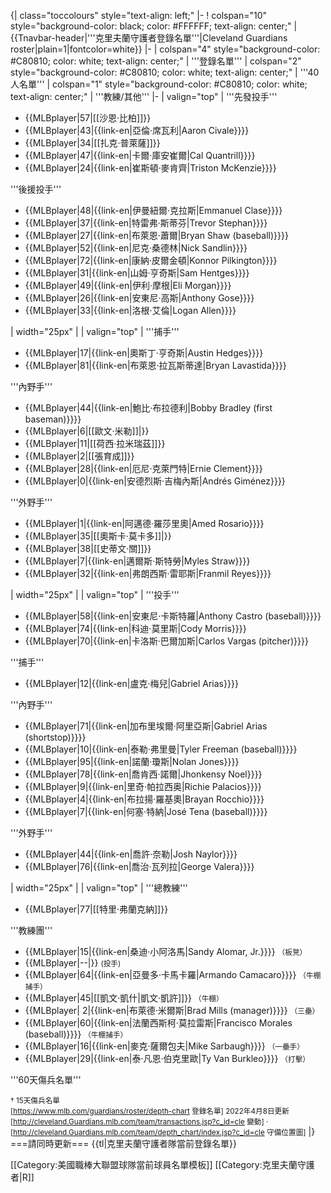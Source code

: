 {| class="toccolours" style="text-align: left;"
|-
! colspan="10" style="background-color: black; color: #FFFFFF; text-align: center;" | {{Tnavbar-header|'''克里夫蘭守護者登錄名單'''|Cleveland Guardians roster|plain=1|fontcolor=white}}
|-
| colspan="4" style="background-color: #C80810; color: white; text-align: center;" | '''登錄名單'''
| colspan="2" style="background-color: #C80810; color: white; text-align: center;" | '''40人名單'''
| colspan="1" style="background-color: #C80810; color: white; text-align: center;" | '''教練/其他'''
|-
| valign="top" | '''先發投手'''
* {{MLBplayer|57|[[沙恩·比柏]]}}
* {{MLBplayer|43|{{link-en|亞倫·席瓦利|Aaron Civale}}}}
* {{MLBplayer|34|[[扎克·普萊薩]]}}
* {{MLBplayer|47|{{link-en|卡爾·庫安崔爾|Cal Quantrill}}}}
* {{MLBplayer|24|{{link-en|崔斯頓·麥肯齊|Triston McKenzie}}}}

'''後援投手'''
* {{MLBplayer|48|{{link-en|伊曼紐爾·克拉斯|Emmanuel Clase}}}}
* {{MLBplayer|37|{{link-en|特雷弗·斯蒂芬|Trevor Stephan}}}}
* {{MLBplayer|27|{{link-en|布萊恩·蕭爾|Bryan Shaw (baseball)}}}}
* {{MLBplayer|52|{{link-en|尼克·桑德林|Nick Sandlin}}}}
* {{MLBplayer|72|{{link-en|康納·皮爾金頓|Konnor Pilkington}}}}
* {{MLBplayer|31|{{link-en|山姆·亨奇斯|Sam Hentges}}}}
* {{MLBplayer|49|{{link-en|伊利·摩根|Eli Morgan}}}}
* {{MLBplayer|26|{{link-en|安東尼·高斯|Anthony Gose}}}}
* {{MLBplayer|33|{{link-en|洛根·艾倫|Logan Allen}}}}

| width="25px" | 
| valign="top" | '''捕手'''
* {{MLBplayer|17|{{link-en|奧斯丁·亨奇斯|Austin Hedges}}}}
* {{MLBplayer|81|{{link-en|布萊恩·拉瓦斯蒂達|Bryan Lavastida}}}}

'''內野手'''
* {{MLBplayer|44|{{link-en|鮑比·布拉德利|Bobby Bradley (first baseman)}}}}
* {{MLBplayer|6|[[歐文·米勒]]|}}
* {{MLBplayer|11|[[荷西·拉米瑞茲]]}}
* {{MLBplayer|2|[[張育成]]}}
* {{MLBplayer|28|{{link-en|厄尼·克萊門特|Ernie Clement}}}}
* {{MLBplayer|0|{{link-en|安德烈斯·吉梅內斯|Andrés Giménez}}}}

'''外野手'''
* {{MLBplayer|1|{{link-en|阿邁德·羅莎里奧|Amed Rosario}}}}
* {{MLBplayer|35|[[奧斯卡·莫卡多]]|}}
* {{MLBplayer|38|[[史蒂文·關]]}}
* {{MLBplayer|7|{{link-en|邁爾斯·斯特勞|Myles Straw}}}}
* {{MLBplayer|32|{{link-en|弗朗西斯·雷耶斯|Franmil Reyes}}}}


| width="25px" | 
| valign="top" | '''投手'''
* {{MLBplayer|58|{{link-en|安東尼·卡斯特羅|Anthony Castro (baseball)}}}}
* {{MLBplayer|74|{{link-en|科迪·莫里斯|Cody Morris}}}}
* {{MLBplayer|70|{{link-en|卡洛斯·巴爾加斯|Carlos Vargas (pitcher)}}}}

'''捕手'''
* {{MLBplayer|12|{{link-en|盧克·梅兒|Gabriel Arias}}}}

'''內野手'''
* {{MLBplayer|71|{{link-en|加布里埃爾·阿里亞斯|Gabriel Arias (shortstop)}}}}
* {{MLBplayer|10|{{link-en|泰勒·弗里曼|Tyler Freeman (baseball)}}}}
* {{MLBplayer|95|{{link-en|諾蘭·瓊斯|Nolan Jones}}}}
* {{MLBplayer|78|{{link-en|喬肯西·諾爾|Jhonkensy Noel}}}}
* {{MLBplayer|9|{{link-en|里奇·帕拉西奥|Richie Palacios}}}}
* {{MLBplayer|4|{{link-en|布拉揚·羅基奧|Brayan Rocchio}}}}
* {{MLBplayer|7|{{link-en|何塞·特納|José Tena (baseball)}}}}

'''外野手'''
* {{MLBplayer|44|{{link-en|喬許·奈勒|Josh Naylor}}}}
* {{MLBplayer|76|{{link-en|喬治·瓦列拉|George Valera}}}}


| width="25px" | 
| valign="top" | '''總教練'''
* {{MLBplayer|77|[[特里·弗蘭克納]]}}

'''教練團'''
* {{MLBplayer|15|{{link-en|桑迪·小阿洛馬|Sandy Alomar, Jr.}}}} <small>（板凳）</small>
* {{MLBplayer|--|}} <small>(投手)</small>
* {{MLBplayer|64|{{link-en|亞曼多·卡馬卡羅|Armando Camacaro}}}} <small>（牛棚捕手）</small>
* {{MLBplayer|45|[[凱文·凱什|凱文·凱許]]}} <small>（牛棚）</small>
* {{MLBplayer|&nbsp;2|{{link-en|布萊德·米爾斯|Brad Mills (manager)}}}} <small>（三壘）</small>
* {{MLBplayer|60|{{link-en|法蘭西斯柯·莫拉雷斯|Francisco Morales (baseball)}}}} <small>（牛棚捕手）</small>
* {{MLBplayer|16|{{link-en|麥克·薩爾包夫|Mike Sarbaugh}}}} <small>（一壘手）</small>
* {{MLBplayer|29|{{link-en|泰·凡恩·伯克里歐|Ty Van Burkleo}}}} <small>（打擊）</small>

'''60天傷兵名單'''

<small>† 15天傷兵名單<br />
<span class="plainlinks">[https://www.mlb.com/guardians/roster/depth-chart 登錄名單]</span> 2022年4月8日更新<br />
<span class="plainlinks">[http://cleveland.Guardians.mlb.com/team/transactions.jsp?c_id=cle 變動]</span> 
· <span class="plainlinks">[http://cleveland.Guardians.mlb.com/team/depth_chart/index.jsp?c_id=cle 守備位置圖]</span></small>
|}<noinclude>
===請同時更新===
{{tl|克里夫蘭守護者隊當前登錄名單}}

[[Category:美國職棒大聯盟球隊當前球員名單模板]]
[[Category:克里夫蘭守護者|R]]
</noinclude>